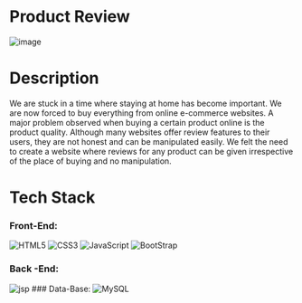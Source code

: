 # Product Review
![image](https://user-images.githubusercontent.com/43677033/118282654-23c00380-b4ec-11eb-926e-faa27ef86e12.png)
# Description
We are stuck in a time where staying at home has become important. We are now forced to buy everything from online e-commerce websites. A major problem observed when buying a certain product online is the product quality. Although many websites offer review features to their users, they are not honest and can be manipulated easily. We felt the need to create a website where reviews for any product can be given irrespective of the place of buying and no manipulation.
# Tech Stack
### Front-End:
<img alt="HTML5" src="https://img.shields.io/badge/html5%20-%23E34F26.svg?&style=for-the-badge&logo=html5&logoColor=white"/>  <img alt="CSS3" src="https://img.shields.io/badge/css3%20-%231572B6.svg?&style=for-the-badge&logo=css3&logoColor=white"/> <img alt="JavaScript" src="https://img.shields.io/badge/javascript%20-%23323330.svg?&style=for-the-badge&logo=javascript&logoColor=%23F7DF1E"/> 
<img alt="BootStrap" src="https://img.shields.io/badge/Bootstrap-563D7C?style=for-the-badge&logo=bootstrap&logoColor=white"/> 
### Back -End:
<img alt="jsp" src="https://img.shields.io/badge/-JSP-blue?&style=for-the-badge&logo=html5&logoColor=white"/>
### Data-Base:
<img alt="MySQL" src="https://img.shields.io/badge/mysql-%2300f.svg?&style=for-the-badge&logo=mysql&logoColor=white"/>
